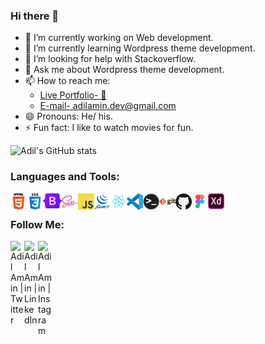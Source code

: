 ### Hi there 👋

- 🔭 I’m currently working on Web development.
- 🌱 I’m currently learning Wordpress theme development.
- 🤔 I’m looking for help with Stackoverflow.
- 💬 Ask me about Wordpress theme development.
- 📫 How to reach me: 
     - [Live Portfolio- 👀](https://adilamin-dev.github.io/)
     - [E-mail- adilamin.dev@gmail.com](mailto:adilamin.dev@gmail.com)
- 😄 Pronouns: He/ his.
- ⚡ Fun fact: I like to watch movies for fun.

![Adil's GitHub stats](https://github-readme-stats.vercel.app/api?username=adilamin-dev&show_icons=true&theme=graywhite)


### Languages and Tools:

<img align="left" alt="HTML5" width="26px" src="https://raw.githubusercontent.com/github/explore/80688e429a7d4ef2fca1e82350fe8e3517d3494d/topics/html/html.png" />

<img align="left" alt="CSS3" width="26px" src="https://raw.githubusercontent.com/github/explore/80688e429a7d4ef2fca1e82350fe8e3517d3494d/topics/css/css.png" />

<img align="left" alt="Bootstrap 5" width="30px" src="https://raw.githubusercontent.com/adilamin-dev/adilamin-dev.github.io/main/img/bootstrap-5-logo-icon.png" />

<img align="left" alt="Sass" width="26px" src="https://raw.githubusercontent.com/github/explore/80688e429a7d4ef2fca1e82350fe8e3517d3494d/topics/sass/sass.png" />

<img align="left" alt="JavaScript" width="26px" src="https://raw.githubusercontent.com/github/explore/80688e429a7d4ef2fca1e82350fe8e3517d3494d/topics/javascript/javascript.png" />

<img align="left" alt="jQuery" width="26px" src="https://raw.githubusercontent.com/adilamin-dev/adilamin-dev.github.io/main/img/jQuery-logo.png" />

<img align="left" alt="React" width="26px" src="https://raw.githubusercontent.com/github/explore/80688e429a7d4ef2fca1e82350fe8e3517d3494d/topics/react/react.png" />

<!-- [<img align="left" alt="Node.js" width="26px" src="https://raw.githubusercontent.com/github/explore/80688e429a7d4ef2fca1e82350fe8e3517d3494d/topics/nodejs/nodejs.png" />][webdevplaylist] -->

<img align="left" alt="Visual Studio Code" width="26px" src="https://raw.githubusercontent.com/github/explore/80688e429a7d4ef2fca1e82350fe8e3517d3494d/topics/visual-studio-code/visual-studio-code.png" />

<img align="left" alt="Terminal" width="26px" src="https://raw.githubusercontent.com/github/explore/80688e429a7d4ef2fca1e82350fe8e3517d3494d/topics/terminal/terminal.png" />

<img align="left" alt="Git" width="26px" src="https://raw.githubusercontent.com/github/explore/80688e429a7d4ef2fca1e82350fe8e3517d3494d/topics/git/git.png" />

<img align="left" alt="GitHub" width="26px" src="https://raw.githubusercontent.com/github/explore/78df643247d429f6cc873026c0622819ad797942/topics/github/github.png" />

<img align="left" alt="Figma" width="26px" src="https://raw.githubusercontent.com/adilamin-dev/adilamin-dev.github.io/main/img/figma-logo.png" />

<img align="left" alt="Adobe XD" width="26px" src="https://raw.githubusercontent.com/adilamin-dev/adilamin-dev.github.io/main/img/Adobe-xd-logo.png" />

<!-- <img align="left" alt="Gatsby" width="26px" src="https://raw.githubusercontent.com/github/explore/e94815998e4e0713912fed477a1f346ec04c3da2/topics/gatsby/gatsby.png" /> -->

<!-- <img align="left" alt="GraphQL" width="26px" src="https://raw.githubusercontent.com/github/explore/80688e429a7d4ef2fca1e82350fe8e3517d3494d/topics/graphql/graphql.png" /> -->
</br>

### Follow Me:

<!-- [<img align="left" alt="adeelwilds.blogspot.com" width="22px" src="https://raw.githubusercontent.com/iconic/open-iconic/master/svg/globe.svg" />](http://adeelwilds.blogspot.com) -->

<!-- <img align="left" alt="Adil Amin | YouTube" width="22px" src="https://cdn.jsdelivr.net/npm/simple-icons@v3/icons/youtube.svg" /> -->

[<img align="left" alt="Adil Amin | Twitter" width="22px" src="https://cdn.jsdelivr.net/npm/simple-icons@v3/icons/twitter.svg" />](https://twitter.com/adeelwilds)

[<img align="left" alt="Adil Amin | LinkedIn" width="22px" src="https://cdn.jsdelivr.net/npm/simple-icons@v3/icons/linkedin.svg" />](https://www.linkedin.com/in/adil9/)

[<img align="left" alt="Adil Amin | Instagram" width="22px" src="https://cdn.jsdelivr.net/npm/simple-icons@v3/icons/instagram.svg" />](https://instagram.com/adeelwilds_official/)


<!--
**adilamin-dev/adilamin-dev** is a ✨ _special_ ✨ repository because its `README.md` (this file) appears on your GitHub profile.

Here are some ideas to get you started:

- 🔭 I’m currently working on ...
- 🌱 I’m currently learning ...
- 👯 I’m looking to collaborate on ...
- 🤔 I’m looking for help with ...
- 💬 Ask me about ...
- 📫 How to reach me: ...
- 😄 Pronouns: ...
- ⚡ Fun fact: ...
-->
